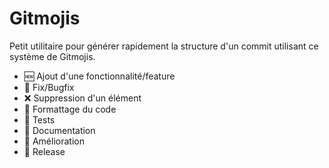 # Gitmojis

Petit utilitaire pour générer rapidement la structure d'un commit utilisant ce système de Gitmojis.

- 🆕 Ajout d'une fonctionnalité/feature
- 🐛 Fix/Bugfix
- ❌ Suppression d'un élément
- 🎨 Formattage du code
- 🤖 Tests
- 📖 Documentation
- 🌸 Amélioration
- 🚀 Release